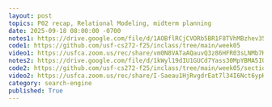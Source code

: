```yaml
---
layout: post
topics: P02 recap, Relational Modeling, midterm planning
date: 2025-09-18 08:00:00 -0700
notes1: https://drive.google.com/file/d/1AOBflRCjCVORb5BR1F8TVhMBzhev35_t/view?usp=sharing
code1: https://github.com/usf-cs272-f25/inclass/tree/main/week05
video1: https://usfca.zoom.us/rec/share/vm0N8VATaAQauvQ3z86HFR03sLNMb7HZG96aiEoVgt7qj-b7xC-Tby4drFOi9Zye.P_zH2j5Gq-u07DAA
notes2: https://drive.google.com/file/d/1kWyl19dIU1GUCd7Yass30MpYBMA5IOSM/view?usp=sharing
code2: https://github.com/usf-cs272-f25/inclass/tree/main/week05/section02
video2: https://usfca.zoom.us/rec/share/I-Saeau1HjRvgdrEat7l34I6Nct6ypKebw5PwJ697PL-bFH0P1k0K2rjW0BbfGW2.bJwGW2NOq2FfLlW5
category: search-engine
published: True
---
```

